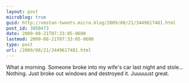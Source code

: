 ```yaml
---
layout: post
microblog: true
guid: http://vmstan-tweets.micro.blog/2009/08/21/3449617481.html
post_id: 3050473
date: 2009-08-21T07:33:05-0600
lastmod: 2009-08-21T07:33:05-0600
type: post
url: /2009/08/21/3449617481.html
---
```

What a morning. Someone broke into my wife's car last night and stole... Nothing. Just broke out windows and destroyed it. Juuuuust great.
